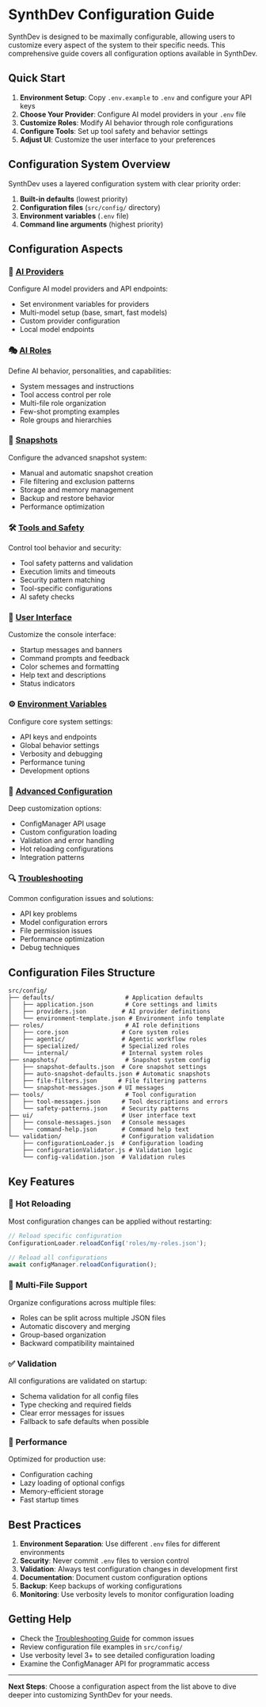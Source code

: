 # SynthDev Configuration Guide

SynthDev is designed to be maximally configurable, allowing users to customize every aspect of the system to their specific needs. This comprehensive guide covers all configuration options available in SynthDev.

## Quick Start

1. **Environment Setup**: Copy `.env.example` to `.env` and configure your API keys
2. **Choose Your Provider**: Configure AI model providers in your `.env` file
3. **Customize Roles**: Modify AI behavior through role configurations
4. **Configure Tools**: Set up tool safety and behavior settings
5. **Adjust UI**: Customize the user interface to your preferences

## Configuration System Overview

SynthDev uses a layered configuration system with clear priority order:

1. **Built-in defaults** (lowest priority)
2. **Configuration files** (`src/config/` directory)
3. **Environment variables** (`.env` file)
4. **Command line arguments** (highest priority)

## Configuration Aspects

### 🤖 [AI Providers](./providers.md)
Configure AI model providers and API endpoints:
- Set environment variables for providers
- Multi-model setup (base, smart, fast models)
- Custom provider configuration
- Local model endpoints

### 🎭 [AI Roles](./roles.md)
Define AI behavior, personalities, and capabilities:
- System messages and instructions
- Tool access control per role
- Multi-file role organization
- Few-shot prompting examples
- Role groups and hierarchies

### 📸 [Snapshots](./snapshots.md)
Configure the advanced snapshot system:
- Manual and automatic snapshot creation
- File filtering and exclusion patterns
- Storage and memory management
- Backup and restore behavior
- Performance optimization

### 🛠️ [Tools and Safety](./tools.md)
Control tool behavior and security:
- Tool safety patterns and validation
- Execution limits and timeouts
- Security pattern matching
- Tool-specific configurations
- AI safety checks

### 🎨 [User Interface](./ui.md)
Customize the console interface:
- Startup messages and banners
- Command prompts and feedback
- Color schemes and formatting
- Help text and descriptions
- Status indicators

### ⚙️ [Environment Variables](./environment-variables.md)
Configure core system settings:
- API keys and endpoints
- Global behavior settings
- Verbosity and debugging
- Performance tuning
- Development options

### 🔧 [Advanced Configuration](./advanced.md)
Deep customization options:
- ConfigManager API usage
- Custom configuration loading
- Validation and error handling
- Hot reloading configurations
- Integration patterns

### 🔍 [Troubleshooting](./troubleshooting.md)
Common configuration issues and solutions:
- API key problems
- Model configuration errors
- File permission issues
- Performance optimization
- Debug techniques

## Configuration Files Structure

```
src/config/
├── defaults/                    # Application defaults
│   ├── application.json         # Core settings and limits
│   ├── providers.json          # AI provider definitions
│   └── environment-template.json # Environment info template
├── roles/                       # AI role definitions
│   ├── core.json               # Core system roles
│   ├── agentic/                # Agentic workflow roles
│   ├── specialized/            # Specialized roles
│   └── internal/               # Internal system roles
├── snapshots/                   # Snapshot system config
│   ├── snapshot-defaults.json  # Core snapshot settings
│   ├── auto-snapshot-defaults.json # Automatic snapshots
│   ├── file-filters.json      # File filtering patterns
│   └── snapshot-messages.json # UI messages
├── tools/                       # Tool configuration
│   ├── tool-messages.json      # Tool descriptions and errors
│   └── safety-patterns.json    # Security patterns
├── ui/                         # User interface text
│   ├── console-messages.json   # Console messages
│   └── command-help.json       # Command help text
└── validation/                 # Configuration validation
    ├── configurationLoader.js  # Configuration loading
    ├── configurationValidator.js # Validation logic
    └── config-validation.json  # Validation rules
```

## Key Features

### 🔄 **Hot Reloading**
Most configuration changes can be applied without restarting:
```javascript
// Reload specific configuration
ConfigurationLoader.reloadConfig('roles/my-roles.json');

// Reload all configurations
await configManager.reloadConfiguration();
```

### 🎯 **Multi-File Support**
Organize configurations across multiple files:
- Roles can be split across multiple JSON files
- Automatic discovery and merging
- Group-based organization
- Backward compatibility maintained

### ✅ **Validation**
All configurations are validated on startup:
- Schema validation for all config files
- Type checking and required fields
- Clear error messages for issues
- Fallback to safe defaults when possible

### 🚀 **Performance**
Optimized for production use:
- Configuration caching
- Lazy loading of optional configs
- Memory-efficient storage
- Fast startup times

## Best Practices

1. **Environment Separation**: Use different `.env` files for different environments
2. **Security**: Never commit `.env` files to version control
3. **Validation**: Always test configuration changes in development first
4. **Documentation**: Document custom configuration options
5. **Backup**: Keep backups of working configurations
6. **Monitoring**: Use verbosity levels to monitor configuration loading

## Getting Help

- Check the [Troubleshooting Guide](./troubleshooting.md) for common issues
- Review configuration file examples in `src/config/`
- Use verbosity level 3+ to see detailed configuration loading
- Examine the ConfigManager API for programmatic access

---

**Next Steps**: Choose a configuration aspect from the list above to dive deeper into customizing SynthDev for your needs.
